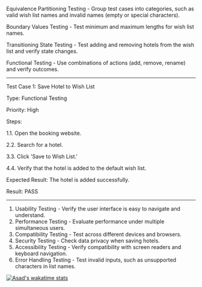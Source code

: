 Equivalence Partitioning Testing - Group test cases into categories, such as valid wish list names and invalid names (empty or special characters).

Boundary Values Testing - Test minimum and maximum lengths for wish list names.

Transitioning State Testing - Test adding and removing hotels from the wish list and verify state changes.

Functional Testing - Use combinations of actions (add, remove, rename) and verify outcomes.

---

Test Case 1: Save Hotel to Wish List

Type: Functional Testing

Priority: High

Steps:

1.1. Open the booking website.

2.2. Search for a hotel.

3.3. Click 'Save to Wish List.'

4.4. Verify that the hotel is added to the default wish list.

Expected Result: The hotel is added successfully.

Result: PASS

---

1. Usability Testing - Verify the user interface is easy to navigate and understand.
2. Performance Testing - Evaluate performance under multiple simultaneous users.
3. Compatibility Testing - Test across different devices and browsers.
4. Security Testing - Check data privacy when saving hotels.
5. Accessibility Testing - Verify compatibility with screen readers and keyboard navigation.
6. Error Handling Testing - Test invalid inputs, such as unsupported characters in list names.

[![Asad's wakatime stats](https://github-readme-stats.vercel.app/api/wakatime?username=Composera&layout=compact&langs_count=6)](https://github.com/emplov/github-readme-stats)
